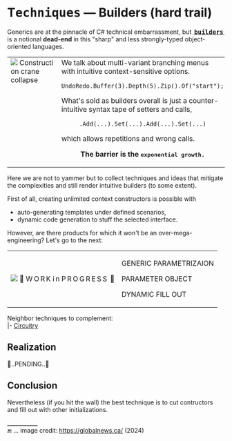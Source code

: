 # T<samp>echniques</samp> &mdash; Builders (hard trail)

Generics are at the pinnacle of C# technical embarrassment, but <ins>&thinsp;<samp><b>builders</b></samp>&thinsp;</ins> is a notional <b>dead-end</b> in this "sharp" and less strongly-typed object-oriented languages.

<table><tr valign="top"><td width="40%"><picture><img alt="&nbsp;Construction crane collapse" src="https://github.com/Kyriosity/read-write/blob/main/README%2B/_rsc/_img/illus/crane_collapse-CA-2024(globalnews.ca).jpg" /></picture></td><td>
<div>We talk about multi-variant branching menus with intuitive context-sensitive options.</div>
 <p align="center"><code>UndoRedo.Buffer(3).Depth(5).Zip().Of("start");</code></p>
<div>What's sold as builders overall is just a counter-intuitive syntax tape of setters and calls,</div>
  <p align="center"><code>.Add(...).Set(...).Add(...).Set(...)</code></p>
  <p>which allows repetitions and wrong calls.</p>
<p align="center"><b>The barrier is the <samp>exponential growth.</samp></b></p>
</td></tr></table>

Here we are not to yammer but to collect techniques and ideas that mitigate the complexities and still render intuitive builders (to some extent).

First of all, creating unlimited context constructors is possible with

+ auto-generating templates under defined scenarios,
+ dynamic code generation to stuff the selected interface.

However, are there products for which it won't be an over-mega-engineering? Let's go to the next:

<table><tr><td><picture><img alt="&nbsp;🚧  W&thinsp;O&thinsp;R&thinsp;K  i&thinsp;n  P&thinsp;R&thinsp;O&thinsp;G&thinsp;R&thinsp;E&thinsp;S&thinsp;S&thinsp; 🐝" src="https://github.com/Kyriosity/read-write/blob/main/README%2B/_rsc/_img/_nav/tiles/_WorkInProgress_200px.jpg" /></picture></td><td>
<p>GENERIC PARAMETRIZAION</p>
<p>PARAMETER OBJECT</p>
<p>DYNAMIC FILL OUT</p>
</td></tr></table>

Neighbor techniques to complement:\
|- [Circuitry](../circuitry)

## Realization

🐝..PENDING..🚧

## Conclusion

Nevertheless (if you hit the wall) the best technique is to cut contructors and fill out with other initializations.

\___________\
🔚 ... image credit: https://globalnews.ca/ (2024)
